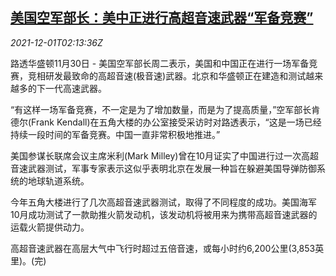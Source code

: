 <!--1638325862000-->
[美国空军部长：美中正进行高超音速武器“军备竞赛”](https://cn.reuters.com/article/usa-china-arms-race-1130-tues-idCNKBS2IG2TC)
------

<div><i>2021-12-01T02:13:36Z</i></div><p>路透华盛顿11月30日 - 美国空军部长周二表示，美国和中国正在进行一场军备竞赛，竞相研发最致命的高超音速(极音速)武器。北京和华盛顿正在建造和测试越来越多的下一代高速武器。</p><p>“有这样一场军备竞赛，不一定是为了增加数量，而是为了提高质量，”空军部长肯德尔(Frank Kendall)在五角大楼的办公室接受采访时对路透表示，“这是一场已经持续一段时间的军备竞赛。中国一直非常积极地推进。”</p><p>美国参谋长联席会议主席米利(Mark Milley)曾在10月证实了中国进行过一次高超音速武器测试，军事专家表示这似乎表明北京在发展一种旨在躲避美国导弹防御系统的地球轨道系统。</p><p>今年五角大楼进行了几次高超音速武器测试，取得了不同程度的成功。美国海军10月成功测试了一款助推火箭发动机，该发动机将被用来为携带高超音速武器的运载火箭提供动力。</p><p>高超音速武器在高层大气中飞行时超过五倍音速，或每小时约6,200公里(3,853英里)。(完)</p>
